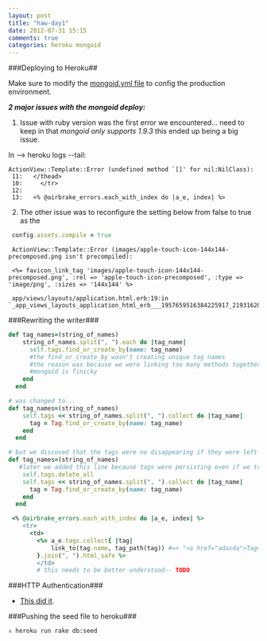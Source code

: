 ```yaml
---
layout: post
title: "haw-day1"
date: 2012-07-31 15:15
comments: true
categories: heroku mongoid
---
```


###Deploying to Heroku##

Make sure to modify the [mongoid.yml file](https://devcenter.heroku.com/articles/mongohq#mongoid) to config the production environment.

***2 major issues with the mongoid deploy:***

1. Issue with ruby version was the first error we encountered... need to keep in that *mongoid only supports 1.9.3* this ended up being a big issue.

In --> heroku logs --tail:
```
ActionView::Template::Error (undefined method `[]' for nil:NilClass):
 11:   </thead>
 10:     </tr>
 12: 
 13:   <% @airbrake_errors.each_with_index do |a_e, index| %>
```

2. The other issue was to reconfigure the setting below from false to true as the 

```ruby config/environments/production.rb
 config.assets.compile = true
```

```
 ActionView::Template::Error (images/apple-touch-icon-144x144-precomposed.png isn't precompiled):

 <%= favicon_link_tag 'images/apple-touch-icon-144x144-precomposed.png', :rel => 'apple-touch-icon-precomposed', :type => 'image/png', :sizes => '144x144' %>

 app/views/layouts/application.html.erb:19:in `_app_views_layouts_application_html_erb___1957659516384225917_21931620'
```

###Rewriting the writer###
```ruby Change the tag writer
def tag_names=(string_of_names)
    string_of_names.split(", ").each do |tag_name|
      self.tags.find_or_create_by(name: tag_name)
      #the find_or_create_by wasn't creating unique tag names
      #the reason was because we were linking too many methods together
      #mongoid is finicky
    end
  end

# was changed to...
def tag_names=(string_of_names)
    self.tags << string_of_names.split(", ").collect do |tag_name|
      tag = Tag.find_or_create_by(name: tag_name)
    end
  end

# but we discoved that the tags were no disappearing if they were left off the form
def tag_names=(string_of_names)
   #later we added this line because tags were persisting even if we tried to edit them.
    self.tags.delete_all
    self.tags << string_of_names.split(", ").collect do |tag_name|
      tag = Tag.find_or_create_by(name: tag_name)
    end
  end
```
```ruby the last td was changed...
 <% @airbrake_errors.each_with_index do |a_e, index| %>
    <tr>
      <td>
 		<%= a_e.tags.collect{ |tag|
			link_to(tag.name, tag_path(tag)) #=> "<a href="adasda">Tag</a>"
		}.join(", ").html_safe %>
		</td>
		# this needs to be better understood-- TODO
```

###HTTP Authentication###
- [This did it](http://stackoverflow.com/questions/3839167/is-there-a-way-to-set-up-simple-http-authentication-for-an-app-on-heroku).

###Pushing the seed file to heroku###
```
♕ heroku run rake db:seed
```
